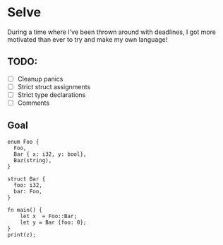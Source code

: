 # Selve

During a time where I've been thrown around with deadlines, I got more motivated than ever to try and make my own language!

## TODO:
- [ ] Cleanup panics
- [ ] Strict struct assignments
- [ ] Strict type declarations
- [ ] Comments

## Goal
```
enum Foo {
  Foo,
  Bar { x: i32, y: bool},
  Baz(string),
}

struct Bar {
  foo: i32,
  bar: Foo,
}

fn main() {
	let x  = Foo::Bar;
	let y = Bar {foo: 0};
}
print(z);
```
